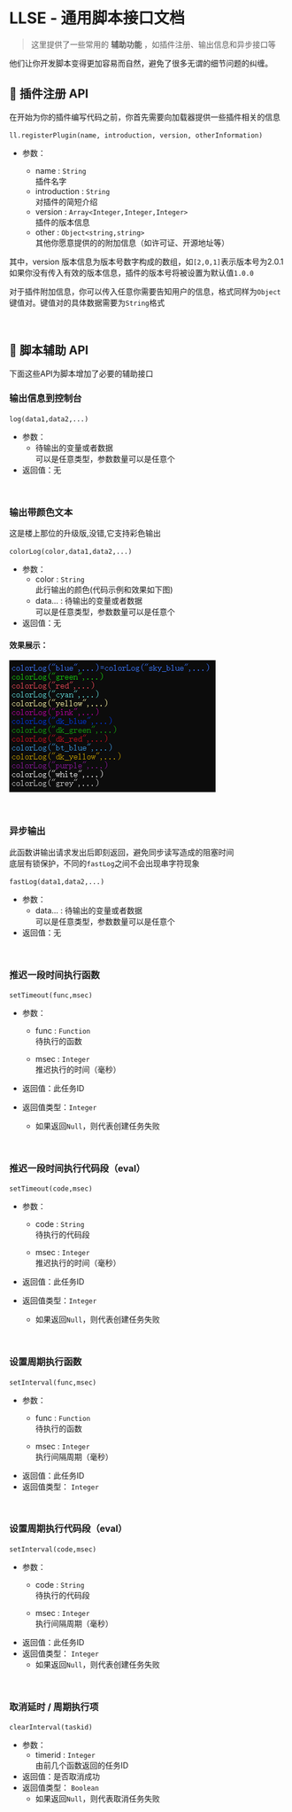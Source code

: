 # LLSE - 通用脚本接口文档

> 这里提供了一些常用的 **辅助功能** ，如插件注册、输出信息和异步接口等

他们让你开发脚本变得更加容易而自然，避免了很多无谓的细节问题的纠缠。

## 🎯 插件注册 API

在开始为你的插件编写代码之前，你首先需要向加载器提供一些插件相关的信息

`ll.registerPlugin(name, introduction, version, otherInformation)`

- 参数：

  - name : `String`  
    插件名字
  - introduction : `String`  
    对插件的简短介绍
  - version : `Array<Integer,Integer,Integer>`  
    插件的版本信息
  - other : `Object<string,string>`  
    其他你愿意提供的的附加信息（如许可证、开源地址等）

其中，version 版本信息为版本号数字构成的数组，如`[2,0,1]`表示版本号为2.0.1  
如果你没有传入有效的版本信息，插件的版本号将被设置为默认值`1.0.0`

对于插件附加信息，你可以传入任意你需要告知用户的信息，格式同样为`Object`键值对。键值对的具体数据需要为`String`格式

<br>

## 💼 脚本辅助 API

下面这些API为脚本增加了必要的辅助接口

### 输出信息到控制台

`log(data1,data2,...)`  

- 参数：
  - 待输出的变量或者数据  
    可以是任意类型，参数数量可以是任意个
- 返回值：无

<br>

### 输出带颜色文本

这是楼上那位的升级版,没错,它支持彩色输出

`colorLog(color,data1,data2,...)`

- 参数：
  - color : `String`  
    此行输出的颜色(代码示例和效果如下图)
  - data... : 
    待输出的变量或者数据  
    可以是任意类型，参数数量可以是任意个
- 返回值：无  

#### 效果展示：

![ColorLogExample](ScriptHelp.assets/colorLog.png)

<br>

### 异步输出

此函数讲输出请求发出后即刻返回，避免同步读写造成的阻塞时间  
底层有锁保护，不同的`fastLog`之间不会出现串字符现象

`fastLog(data1,data2,...)`

- 参数：
  - data... : 
    待输出的变量或者数据  
    可以是任意类型，参数数量可以是任意个
- 返回值：无  

<br>

### 推迟一段时间执行函数  

`setTimeout(func,msec)`

- 参数：

  - func : `Function`  
    待执行的函数

  - msec : `Integer`  
    推迟执行的时间（毫秒）
- 返回值：此任务ID
- 返回值类型：`Integer`
  - 如果返回`Null`，则代表创建任务失败

<br>

### 推迟一段时间执行代码段（eval）  

`setTimeout(code,msec)`

- 参数：

  - code : `String`  
    待执行的代码段

  - msec : `Integer`  
    推迟执行的时间（毫秒）
- 返回值：此任务ID
- 返回值类型：`Integer`
  - 如果返回`Null`，则代表创建任务失败

<br>

### 设置周期执行函数  

`setInterval(func,msec)`

- 参数：
  - func : `Function`  
    待执行的函数

  - msec : `Integer`  
    执行间隔周期（毫秒）
- 返回值：此任务ID
- 返回值类型： `Integer`

<br>

### 设置周期执行代码段（eval）  

`setInterval(code,msec)`

- 参数：
  - code : `String`  
    待执行的代码段

  - msec : `Integer`  
    执行间隔周期（毫秒）
- 返回值：此任务ID
- 返回值类型： `Integer`
  - 如果返回`Null`，则代表创建任务失败

<br>

### 取消延时 / 周期执行项  

`clearInterval(taskid)`

- 参数：
  - timerid : `Integer`  
    由前几个函数返回的任务ID
- 返回值：是否取消成功
- 返回值类型： `Boolean`
  - 如果返回`Null`，则代表取消任务失败

<br>